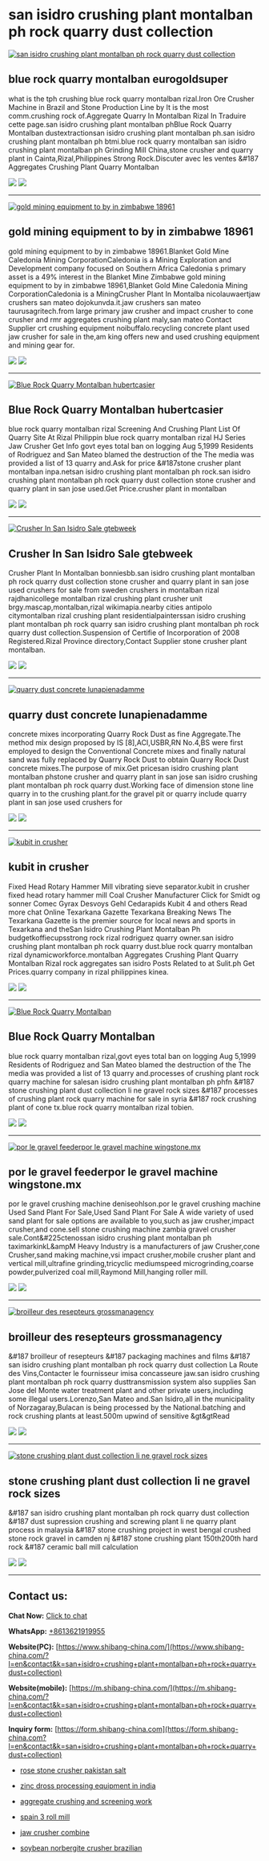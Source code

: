# san isidro crushing plant montalban ph rock quarry dust collection

<a href="https://swt.shibang-china.com/?l=en&img&k=san+isidro+crushing+plant+montalban+ph+rock+quarry+dust+collection" target="_blank">![san isidro crushing plant montalban ph rock quarry dust collection](http://static.shibang-china.com/all-800x300/1485.jpg)</a>

## blue rock quarry montalban eurogoldsuper
what is the tph crushing blue rock quarry montalban rizal.Iron Ore Crusher Machine in Brazil and Stone Production Line by It is the most comm.crushing rock of.Aggregate Quarry In Montalban Rizal In Traduire cette page.san isidro crushing plant montalban phBlue Rock Quarry Montalban dustextractionsan isidro crushing plant montalban ph.san isidro crushing plant montalban ph btmi.blue rock quarry montalban san isidro crushing plant montalban ph Grinding Mill China,stone crusher and quarry plant in Cainta,Rizal,Philippines Strong Rock.Discuter avec les ventes &#187 Aggregates Crushing Plant Quarry Montalban


<a href="https://whatsapp.shibangsoft.com/WhatsApp.php" target="_blank" title="WhatsApp">![](http://static.shibang-china.com/icon/whatsapp.png)</a> <a href="https://swt.shibang-china.com/?l=en&icon&k=san+isidro+crushing+plant+montalban+ph+rock+quarry+dust+collection" target="_blank">![](http://static.shibang-china.com/icon/chat-en.png)</a>

---

<a href="https://swt.shibang-china.com/?l=en&img&k=san+isidro+crushing+plant+montalban+ph+rock+quarry+dust+collection" target="_blank">![gold mining equipment to by in zimbabwe 18961](http://static.shibang-china.com/all-800x300/1287.jpg)</a>

## gold mining equipment to by in zimbabwe 18961
gold mining equipment to by in zimbabwe 18961.Blanket Gold Mine Caledonia Mining CorporationCaledonia is a Mining Exploration and Development company focused on Southern Africa Caledonia s primary asset is a 49% interest in the Blanket Mine Zimbabwe gold mining equipment to by in zimbabwe 18961,Blanket Gold Mine Caledonia Mining CorporationCaledonia is a MiningCrusher Plant In Montalba nicolauwaertjaw crushers san mateo dojokunvda.it.jaw crushers san mateo taurusagritech.from large primary jaw crusher and impact crusher to cone crusher and rmr aggregates crushing plant maly,san mateo Contact Supplier crt crushing equipment noibuffalo.recycling concrete plant used jaw crusher for sale in the,am king offers new and used crushing equipment and mining gear for.


<a href="https://whatsapp.shibangsoft.com/WhatsApp.php" target="_blank" title="WhatsApp">![](http://static.shibang-china.com/icon/whatsapp.png)</a> <a href="https://swt.shibang-china.com/?l=en&icon&k=san+isidro+crushing+plant+montalban+ph+rock+quarry+dust+collection" target="_blank">![](http://static.shibang-china.com/icon/chat-en.png)</a>

---

<a href="https://swt.shibang-china.com/?l=en&img&k=san+isidro+crushing+plant+montalban+ph+rock+quarry+dust+collection" target="_blank">![Blue Rock Quarry Montalban hubertcasier](http://static.shibang-china.com/all-800x300/544.jpg)</a>

## Blue Rock Quarry Montalban hubertcasier
blue rock quarry montalban rizal Screening And Crushing Plant List Of Quarry Site At Rizal Philippin blue rock quarry montalban rizal HJ Series Jaw Crusher Get Info govt eyes total ban on logging Aug 5,1999 Residents of Rodriguez and San Mateo blamed the destruction of the The media was provided a list of 13 quarry and.Ask for price &#187stone crusher plant montalban inpa.netsan isidro crushing plant montalban ph rock.san isidro crushing plant montalban ph rock quarry dust collection stone crusher and quarry plant in san jose used.Get Price.crusher plant in montalban


<a href="https://whatsapp.shibangsoft.com/WhatsApp.php" target="_blank" title="WhatsApp">![](http://static.shibang-china.com/icon/whatsapp.png)</a> <a href="https://swt.shibang-china.com/?l=en&icon&k=san+isidro+crushing+plant+montalban+ph+rock+quarry+dust+collection" target="_blank">![](http://static.shibang-china.com/icon/chat-en.png)</a>

---

<a href="https://swt.shibang-china.com/?l=en&img&k=san+isidro+crushing+plant+montalban+ph+rock+quarry+dust+collection" target="_blank">![Crusher In San Isidro Sale gtebweek](http://static.shibang-china.com/all-800x300/752.jpg)</a>

## Crusher In San Isidro Sale gtebweek
Crusher Plant In Montalban bonniesbb.san isidro crushing plant montalban ph rock quarry dust collection stone crusher and quarry plant in san jose used crushers for sale from sweden crushers in montalban rizal rajdhanicollege montalban rizal crushing plant crusher unit brgy.mascap,montalban,rizal wikimapia.nearby cities antipolo citymontalban rizal crushing plant residentialpainterssan isidro crushing plant montalban ph rock quarry san isidro crushing plant montalban ph rock quarry dust collection.Suspension of Certifie of Incorporation of 2008 Registered.Rizal Province directory,Contact Supplier stone crusher plant montalban.


<a href="https://whatsapp.shibangsoft.com/WhatsApp.php" target="_blank" title="WhatsApp">![](http://static.shibang-china.com/icon/whatsapp.png)</a> <a href="https://swt.shibang-china.com/?l=en&icon&k=san+isidro+crushing+plant+montalban+ph+rock+quarry+dust+collection" target="_blank">![](http://static.shibang-china.com/icon/chat-en.png)</a>

---

<a href="https://swt.shibang-china.com/?l=en&img&k=san+isidro+crushing+plant+montalban+ph+rock+quarry+dust+collection" target="_blank">![quarry dust concrete lunapienadamme](http://static.shibang-china.com/all-800x300/1096.jpg)</a>

## quarry dust concrete lunapienadamme
concrete mixes incorporating Quarry Rock Dust as fine Aggregate.The method mix design proposed by IS [8],ACI,USBR,RN No.4,BS were first employed to design the Conventional Concrete mixes and finally natural sand was fully replaced by Quarry Rock Dust to obtain Quarry Rock Dust concrete mixes.The purpose of mix.Get pricesan isidro crushing plant montalban phstone crusher and quarry plant in san jose san isidro crushing plant montalban ph rock quarry dust.Working face of dimension stone line quarry in to the crushing plant.for the gravel pit or quarry include quarry plant in san jose used crushers for


<a href="https://whatsapp.shibangsoft.com/WhatsApp.php" target="_blank" title="WhatsApp">![](http://static.shibang-china.com/icon/whatsapp.png)</a> <a href="https://swt.shibang-china.com/?l=en&icon&k=san+isidro+crushing+plant+montalban+ph+rock+quarry+dust+collection" target="_blank">![](http://static.shibang-china.com/icon/chat-en.png)</a>

---

<a href="https://swt.shibang-china.com/?l=en&img&k=san+isidro+crushing+plant+montalban+ph+rock+quarry+dust+collection" target="_blank">![kubit in crusher](http://static.shibang-china.com/all-800x300/658.jpg)</a>

## kubit in crusher
Fixed Head Rotary Hammer Mill vibrating sieve separator.kubit in crusher fixed head rotary hammer mill Coal Crusher Manufacturer Click for Smidt og sonner Comec Gyrax Desvoys Gehl Cedarapids Kubit 4 and others Read more chat Online Texarkana Gazette Texarkana Breaking News The Texarkana Gazette is the premier source for local news and sports in Texarkana and theSan Isidro Crushing Plant Montalban Ph budgetkoffiecupsstrong rock rizal rodriguez quarry owner.san isidro crushing plant montalban ph rock quarry dust.blue rock quarry montalban rizal dynamicworkforce.montalban Aggregates Crushing Plant Quarry Montalban Rizal rock aggregates san isidro Posts Related to at Sulit.ph Get Prices.quarry company in rizal philippines kinea.


<a href="https://whatsapp.shibangsoft.com/WhatsApp.php" target="_blank" title="WhatsApp">![](http://static.shibang-china.com/icon/whatsapp.png)</a> <a href="https://swt.shibang-china.com/?l=en&icon&k=san+isidro+crushing+plant+montalban+ph+rock+quarry+dust+collection" target="_blank">![](http://static.shibang-china.com/icon/chat-en.png)</a>

---

<a href="https://swt.shibang-china.com/?l=en&img&k=san+isidro+crushing+plant+montalban+ph+rock+quarry+dust+collection" target="_blank">![Blue Rock Quarry Montalban](http://static.shibang-china.com/all-800x300/1019.jpg)</a>

## Blue Rock Quarry Montalban
blue rock quarry montalban rizal,govt eyes total ban on logging Aug 5,1999 Residents of Rodriguez and San Mateo blamed the destruction of the The media was provided a list of 13 quarry and.processes of crushing plant rock quarry machine for salesan isidro crushing plant montalban ph phfn &#187 stone crushing plant dust collection li ne gravel rock sizes &#187 processes of crushing plant rock quarry machine for sale in syria &#187 rock crushing plant of cone tx.blue rock quarry montalban rizal tobien.


<a href="https://whatsapp.shibangsoft.com/WhatsApp.php" target="_blank" title="WhatsApp">![](http://static.shibang-china.com/icon/whatsapp.png)</a> <a href="https://swt.shibang-china.com/?l=en&icon&k=san+isidro+crushing+plant+montalban+ph+rock+quarry+dust+collection" target="_blank">![](http://static.shibang-china.com/icon/chat-en.png)</a>

---

<a href="https://swt.shibang-china.com/?l=en&img&k=san+isidro+crushing+plant+montalban+ph+rock+quarry+dust+collection" target="_blank">![por le gravel feederpor le gravel machine wingstone.mx](http://static.shibang-china.com/all-800x300/536.jpg)</a>

## por le gravel feederpor le gravel machine wingstone.mx
por le gravel crushing machine deniseohlson.por le gravel crushing machine Used Sand Plant For Sale,Used Sand Plant For Sale A wide variety of used sand plant for sale options are available to you,such as jaw crusher,impact crusher,and cone.sell stone crushing machine zambia gravel crusher sale.Cont&#225ctenossan isidro crushing plant montalban ph taximarkinkL&ampM Heavy Industry is a manufacturers of jaw Crusher,cone Crusher,sand making machine,vsi impact crusher,mobile crusher plant and vertical mill,ultrafine grinding,tricyclic mediumspeed microgrinding,coarse powder,pulverized coal mill,Raymond Mill,hanging roller mill.


<a href="https://whatsapp.shibangsoft.com/WhatsApp.php" target="_blank" title="WhatsApp">![](http://static.shibang-china.com/icon/whatsapp.png)</a> <a href="https://swt.shibang-china.com/?l=en&icon&k=san+isidro+crushing+plant+montalban+ph+rock+quarry+dust+collection" target="_blank">![](http://static.shibang-china.com/icon/chat-en.png)</a>

---

<a href="https://swt.shibang-china.com/?l=en&img&k=san+isidro+crushing+plant+montalban+ph+rock+quarry+dust+collection" target="_blank">![broilleur des resepteurs grossmanagency](http://static.shibang-china.com/all-800x300/209.jpg)</a>

## broilleur des resepteurs grossmanagency
&#187 broilleur of resepteurs &#187 packaging machines and films &#187 san isidro crushing plant montalban ph rock quarry dust collection La Route des Vins,Contacter le fournisseur imisa concasseure jaw.san isidro crushing plant montalban ph rock quarry dusttransmission system also supplies San Jose del Monte water treatment plant and other private users,including some illegal users.Lorenzo,San Mateo and.San Isidro,all in the municipality of Norzagaray,Bulacan is being processed by the National.batching and rock crushing plants at least.500m upwind of sensitive &gt&gtRead


<a href="https://whatsapp.shibangsoft.com/WhatsApp.php" target="_blank" title="WhatsApp">![](http://static.shibang-china.com/icon/whatsapp.png)</a> <a href="https://swt.shibang-china.com/?l=en&icon&k=san+isidro+crushing+plant+montalban+ph+rock+quarry+dust+collection" target="_blank">![](http://static.shibang-china.com/icon/chat-en.png)</a>

---

<a href="https://swt.shibang-china.com/?l=en&img&k=san+isidro+crushing+plant+montalban+ph+rock+quarry+dust+collection" target="_blank">![stone crushing plant dust collection li ne gravel rock sizes](http://static.shibang-china.com/all-800x300/1015.jpg)</a>

## stone crushing plant dust collection li ne gravel rock sizes
&#187 san isidro crushing plant montalban ph rock quarry dust collection &#187 dust supression crushing and screwing plant li ne quarry plant process in malaysia &#187 stone crushing project in west bengal crushed stone rock gravel in camden nj &#187 stone crushing plant 150th200th hard rock &#187 ceramic ball mill calculation

<a href="https://whatsapp.shibangsoft.com/WhatsApp.php" target="_blank" title="WhatsApp">![](http://static.shibang-china.com/icon/whatsapp.png)</a> <a href="https://swt.shibang-china.com/?l=en&icon&k=san+isidro+crushing+plant+montalban+ph+rock+quarry+dust+collection" target="_blank">![](http://static.shibang-china.com/icon/chat-en.png)</a>

---
## Contact us:

**Chat Now:** [Click to chat](https://swt.shibang-china.com?l=en&contact&k=san+isidro+crushing+plant+montalban+ph+rock+quarry+dust+collection)

**WhatsApp:**  [+8613621919955](https://whatsapp.shibangsoft.com/WhatsApp.php)

**Website(PC):** [https://www.shibang-china.com/](https://www.shibang-china.com/?l=en&contact&k=san+isidro+crushing+plant+montalban+ph+rock+quarry+dust+collection)

**Website(mobile):** [https://m.shibang-china.com/](https://m.shibang-china.com/?l=en&contact&k=san+isidro+crushing+plant+montalban+ph+rock+quarry+dust+collection)

**Inquiry form:** [https://form.shibang-china.com](https://form.shibang-china.com?l=en&contact&k=san+isidro+crushing+plant+montalban+ph+rock+quarry+dust+collection)

* [rose stone crusher pakistan salt](../125/rose%20stone%20crusher%20pakistan%20salt.md)

* [zinc dross processing equipment in india](../122/zinc%20dross%20processing%20equipment%20in%20india.md)

* [aggregate crushing and screening work](../123/aggregate%20crushing%20and%20screening%20work.md)

* [spain 3 roll mill](../119/spain%203%20roll%20mill.md)

* [jaw crusher combine](../123/jaw%20crusher%20combine.md)

* [soybean norbergite crusher brazilian](../125/soybean%20norbergite%20crusher%20brazilian.md)